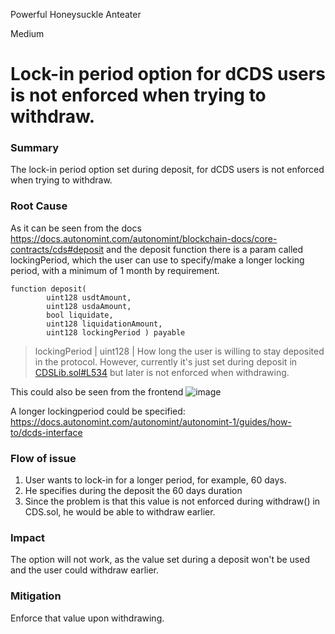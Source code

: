 Powerful Honeysuckle Anteater

Medium

# Lock-in period option for dCDS users is not enforced when trying to withdraw.

### Summary
The lock-in period option set during deposit, for dCDS users is not enforced when trying to withdraw.

### Root Cause
As it can be seen from the docs https://docs.autonomint.com/autonomint/blockchain-docs/core-contracts/cds#deposit
and the deposit function there is a param called lockingPeriod, which the user can use to specify/make a longer locking period, with a minimum of 1 month by requirement.
```solidity
function deposit(
        uint128 usdtAmount,
        uint128 usdaAmount,
        bool liquidate,
        uint128 liquidationAmount,
        uint128 lockingPeriod ) payable 
```
> lockingPeriod | uint128 | How long the user is willing to stay deposited in the protocol.
However, currently it's just set during deposit in [CDSLib.sol#L534](https://github.com/sherlock-audit/2024-11-autonomint/blob/0d324e04d4c0ca306e1ae4d4c65f0cb9d681751b/Blockchain/Blockchian/contracts/lib/CDSLib.sol#L534) but later is not enforced when withdrawing.

This could also be seen from the frontend
![image](https://github.com/user-attachments/assets/a0176ec0-eff6-4de0-8c5a-44c5eb2445f3)

A longer lockingperiod could be specified:
https://docs.autonomint.com/autonomint/autonomint-1/guides/how-to/dcds-interface

### Flow of issue
1. User wants to lock-in for a longer period, for example, 60 days.
2. He specifies during the deposit the 60 days duration
3. Since the problem is that this value is not enforced during withdraw() in CDS.sol, he would be able to withdraw earlier.

### Impact
The option will not work, as the value set during a deposit won't be used and the user could withdraw earlier.

### Mitigation
Enforce that value upon withdrawing.